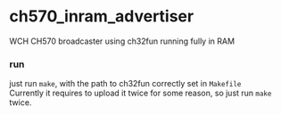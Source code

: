 # ch570_inram_advertiser
WCH CH570 broadcaster using ch32fun running fully in RAM

### run
just run `make`, with the path to ch32fun correctly set in `Makefile`\
Currently it requires to upload it twice for some reason, so just run `make` twice.